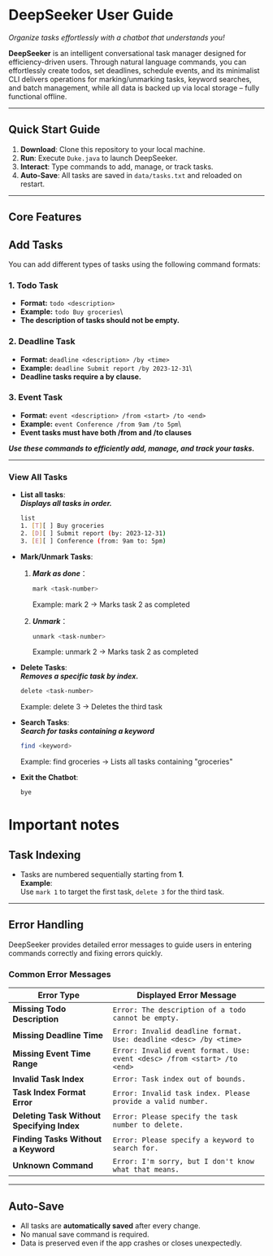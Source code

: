 # DeepSeeker User Guide
*Organize tasks effortlessly with a chatbot that understands you!*

**DeepSeeker** is an intelligent conversational task manager designed for efficiency-driven users. Through natural language commands, you can effortlessly create todos, set deadlines, schedule events, and its minimalist CLI delivers operations for marking/unmarking tasks, keyword searches, and batch management, while all data is backed up via local storage – fully functional offline.


---

##  **Quick Start Guide**

1. **Download**: Clone this repository to your local machine.
2. **Run**: Execute `Duke.java` to launch DeepSeeker.
3. **Interact**: Type commands to add, manage, or track tasks.
4. **Auto-Save**: All tasks are saved in `data/tasks.txt` and reloaded on restart.

---

##  **Core Features**
## Add Tasks

You can add different types of tasks using the following command formats:

### 1. Todo Task
- **Format:** `todo <description>`
- **Example:** `todo Buy groceries`\
- **The description of tasks should not be empty.**

### 2. Deadline Task
- **Format:** `deadline <description> /by <time>`
- **Example:** `deadline Submit report /by 2023-12-31`\
- **Deadline tasks require a by <time> clause.**


### 3. Event Task
- **Format:** `event <description> /from <start> /to <end>`
- **Example:** `event Conference /from 9am /to 5pm`\
- **Event tasks must have both /from <start> and /to <end> clauses**


***Use these commands to efficiently add, manage, and track your tasks.***

---

###  **View All Tasks**
- **List all tasks**:\
  ***Displays all tasks in order.***
  ```bash
  list
  1. [T][ ] Buy groceries
  2. [D][ ] Submit report (by: 2023-12-31)
  3. [E][ ] Conference (from: 9am to: 5pm)
  ```
- **Mark/Unmark Tasks**:
  1. ***Mark as done***： 
      ```bash
      mark <task-number>
      ```
     Example: mark 2 → Marks task 2 as completed

  2. ***Unmark***：
     ```bash
     unmark <task-number>
     ```
     Example: unmark 2 → Marks task 2 as completed

- **Delete Tasks**:\
  ***Removes a specific task by index.***
     ```bash
     delete <task-number>
     ```
    Example: delete 3 → Deletes the third task

- **Search Tasks**:\
  ***Search for tasks containing a keyword***
     ```bash
     find <keyword>
     ```
  Example: find groceries → Lists all tasks containing "groceries"

- **Exit the Chatbot**:
     ```bash
     bye
     ```
# Important notes

## Task Indexing
- Tasks are numbered sequentially starting from **1**.  
  **Example**:  
  Use `mark 1` to target the first task, `delete 3` for the third task.

---

## **Error Handling**

DeepSeeker provides detailed error messages to guide users in entering commands correctly and fixing errors quickly.

### **Common Error Messages**
| Error Type | Displayed Error Message |
|------------|------------------------------------------------|
| **Missing Todo Description** | `Error: The description of a todo cannot be empty.` |
| **Missing Deadline Time** | `Error: Invalid deadline format. Use: deadline <desc> /by <time>` |
| **Missing Event Time Range** | `Error: Invalid event format. Use: event <desc> /from <start> /to <end>` |
| **Invalid Task Index** | `Error: Task index out of bounds.` |
| **Task Index Format Error** | `Error: Invalid task index. Please provide a valid number.` |
| **Deleting Task Without Specifying Index** | `Error: Please specify the task number to delete.` |
| **Finding Tasks Without a Keyword** | `Error: Please specify a keyword to search for.` |
| **Unknown Command** | `Error: I'm sorry, but I don't know what that means.` |

---

## Auto-Save
- All tasks are **automatically saved** after every change.
- No manual save command is required.
- Data is preserved even if the app crashes or closes unexpectedly.

  
